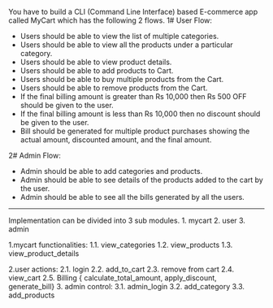 You have to build a CLI (Command Line Interface) based E-commerce app called MyCart which has
the following 2 flows.
1# User Flow:
- Users should be able to view the list of multiple categories.
- Users should be able to view all the products under a particular category.
- Users should be able to view product details.
- Users should be able to add products to Cart.
- Users should be able to buy multiple products from the Cart.
- Users should be able to remove products from the Cart.
- If the final billing amount is greater than Rs 10,000 then Rs 500 OFF should be given to the user.
- If the final billing amount is less than Rs 10,000 then no discount should be given to the user.
- Bill should be generated for multiple product purchases showing the actual amount, discounted
amount, and the final amount.

2# Admin Flow:
- Admin should be able to add categories and products.
- Admin should be able to see details of the products added to the cart by the user.
- Admin should be able to see all the bills generated by all the users.

---------------------------------------------------------------------------------------------------------------

Implementation  can be divided into 3 sub modules.
    1. mycart
    2. user
    3. admin

1.mycart functionalities:
    1.1. view_categories
    1.2. view_products
    1.3. view_product_details

2.user actions:
    2.1. login
    2.2. add_to_cart
    2.3. remove from cart
    2.4. view_cart
    2.5. Billing { calculate_total_amount, apply_discount, generate_bill}
3. admin control:
    3.1. admin_login
    3.2. add_category
    3.3. add_products
    
